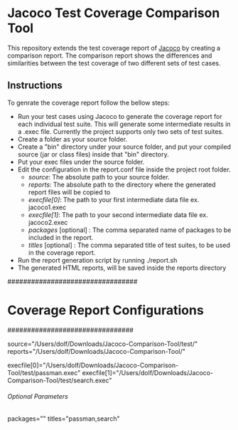 # Jacoco Test Coverage Comparison Tool

This repository extends the test coverage report of [Jacoco] by creating a comparison report. 
The comparison report shows the differences and similarities
between the test coverage of two different sets of test cases.

## Instructions
To genrate the coverage report follow the bellow steps:
- Run your test cases using Jacoco to generate the coverage report for each individual test suite. 
This will generate some intermediate results in a .exec file. 
Currently the project supports only two sets of test suites.
- Create a folder as your source folder.
- Create a "bin" directory under your source folder, and put your compiled source (jar or class files) inside that "bin" 
directory.
- Put your exec files under the source folder.
- Edit the configuration in the report.conf file inside the project root folder.
    - *source*: The absolute path to your source folder.
    - *reports*: The absolute path to the directory where the generated report files will be copied to
    - *execfile[0]*: The path to your first intermediate data file ex. jacoco1.exec
    - *execfile[1]*: The path to your second intermediate data file ex. jacoco2.exec
    - *packages* [optional] : The comma separated name of packages to be included in the report.
    - *titles* [optional] : The comma separated title of test suites, to be used in the coverage report.
- Run the report generation script by running ./report.sh
- The generated HTML reports, will be saved inside the reports directory

[Jacoco]:http://www.eclemma.org/jacoco/


#################################
# Coverage Report Configurations
################################

source="/Users/dolf/Downloads/Jacoco-Comparison-Tool/test/"
reports="/Users/dolf/Downloads/Jacoco-Comparison-Tool/"

execfile[0]="/Users/dolf/Downloads/Jacoco-Comparison-Tool/test/passman.exec"
execfile[1]="/Users/dolf/Downloads/Jacoco-Comparison-Tool/test/search.exec"

###### Optional Parameters ######
packages=""
titles="passman,search"